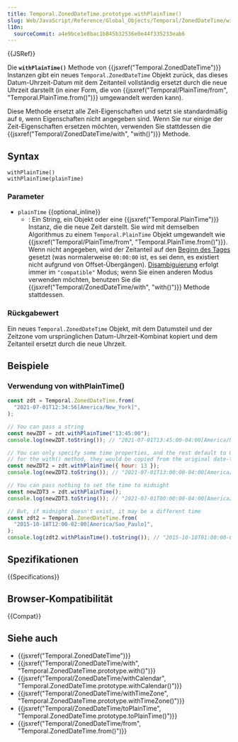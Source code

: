 ```yaml
---
title: Temporal.ZonedDateTime.prototype.withPlainTime()
slug: Web/JavaScript/Reference/Global_Objects/Temporal/ZonedDateTime/withPlainTime
l10n:
  sourceCommit: a4e9bce1e8bac1b845b32536e0e44f335233eab6
---
```


{{JSRef}}

Die **`withPlainTime()`** Methode von {{jsxref("Temporal.ZonedDateTime")}} Instanzen gibt ein neues `Temporal.ZonedDateTime` Objekt zurück, das dieses Datum-Uhrzeit-Datum mit dem Zeitanteil vollständig ersetzt durch die neue Uhrzeit darstellt (in einer Form, die von {{jsxref("Temporal/PlainTime/from", "Temporal.PlainTime.from()")}} umgewandelt werden kann).

Diese Methode ersetzt alle Zeit-Eigenschaften und setzt sie standardmäßig auf `0`, wenn Eigenschaften nicht angegeben sind. Wenn Sie nur einige der Zeit-Eigenschaften ersetzen möchten, verwenden Sie stattdessen die {{jsxref("Temporal/ZonedDateTime/with", "with()")}} Methode.

## Syntax

```js-nolint
withPlainTime()
withPlainTime(plainTime)
```

### Parameter

- `plainTime` {{optional_inline}}
  - : Ein String, ein Objekt oder eine {{jsxref("Temporal.PlainTime")}} Instanz, die die neue Zeit darstellt. Sie wird mit demselben Algorithmus zu einem `Temporal.PlainTime` Objekt umgewandelt wie {{jsxref("Temporal/PlainTime/from", "Temporal.PlainTime.from()")}}. Wenn nicht angegeben, wird der Zeitanteil auf den [Beginn des Tages](/de/docs/Web/JavaScript/Reference/Global_Objects/Temporal/ZonedDateTime/startOfDay) gesetzt (was normalerweise `00:00:00` ist, es sei denn, es existiert nicht aufgrund von Offset-Übergängen). [Disambiguierung](/de/docs/Web/JavaScript/Reference/Global_Objects/Temporal/ZonedDateTime#time_zones_and_offsets) erfolgt immer im `"compatible"` Modus; wenn Sie einen anderen Modus verwenden möchten, benutzen Sie die {{jsxref("Temporal/ZonedDateTime/with", "with()")}} Methode stattdessen.

### Rückgabewert

Ein neues `Temporal.ZonedDateTime` Objekt, mit dem Datumsteil und der Zeitzone vom ursprünglichen Datum-Uhrzeit-Kombinat kopiert und dem Zeitanteil ersetzt durch die neue Uhrzeit.

## Beispiele

### Verwendung von withPlainTime()

```js
const zdt = Temporal.ZonedDateTime.from(
  "2021-07-01T12:34:56[America/New_York]",
);

// You can pass a string
const newZDT = zdt.withPlainTime("13:45:00");
console.log(newZDT.toString()); // "2021-07-01T13:45:00-04:00[America/New_York]"

// You can only specify some time properties, and the rest default to 0;
// for the with() method, they would be copied from the original date-time
const newZDT2 = zdt.withPlainTime({ hour: 13 });
console.log(newZDT2.toString()); // "2021-07-01T13:00:00-04:00[America/New_York]"

// You can pass nothing to set the time to midnight
const newZDT3 = zdt.withPlainTime();
console.log(newZDT3.toString()); // "2021-07-01T00:00:00-04:00[America/New_York]"

// But, if midnight doesn't exist, it may be a different time
const zdt2 = Temporal.ZonedDateTime.from(
  "2015-10-18T12:00-02:00[America/Sao_Paulo]",
);
console.log(zdt2.withPlainTime().toString()); // "2015-10-18T01:00:00-02:00[America/Sao_Paulo]"
```

## Spezifikationen

{{Specifications}}

## Browser-Kompatibilität

{{Compat}}

## Siehe auch

- {{jsxref("Temporal.ZonedDateTime")}}
- {{jsxref("Temporal/ZonedDateTime/with", "Temporal.ZonedDateTime.prototype.with()")}}
- {{jsxref("Temporal/ZonedDateTime/withCalendar", "Temporal.ZonedDateTime.prototype.withCalendar()")}}
- {{jsxref("Temporal/ZonedDateTime/withTimeZone", "Temporal.ZonedDateTime.prototype.withTimeZone()")}}
- {{jsxref("Temporal/ZonedDateTime/toPlainTime", "Temporal.ZonedDateTime.prototype.toPlainTime()")}}
- {{jsxref("Temporal/ZonedDateTime/from", "Temporal.ZonedDateTime.from()")}}
